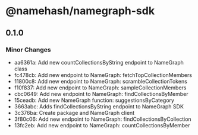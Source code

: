 # @namehash/namegraph-sdk

## 0.1.0

### Minor Changes

- aa6361a: Add new countCollectionsByString endpoint to NameGraph class
- fc478cb: Add new endpoint to NameGraph: fetchTopCollectionMembers
- 11800c8: Add new endpoint to NameGraph: scrambleCollectionTokens
- f10f837: Add new endpoint to NameGraph: sampleCollectionMembers
- cbc0649: Add new endpoint to NameGraph: findCollectionsByMember
- 15ceadb: Add new NameGraph function: suggestionsByCategory
- 3663abc: Adds findCollectionsByString endpoint to NameGraph SDK
- 3c376ba: Create package and NameGraph client
- 3f80c06: Add new endpoint to NameGraph: findCollectionsByCollection
- 13fc2eb: Add new endpoint to NameGraph: countCollectionsByMember
